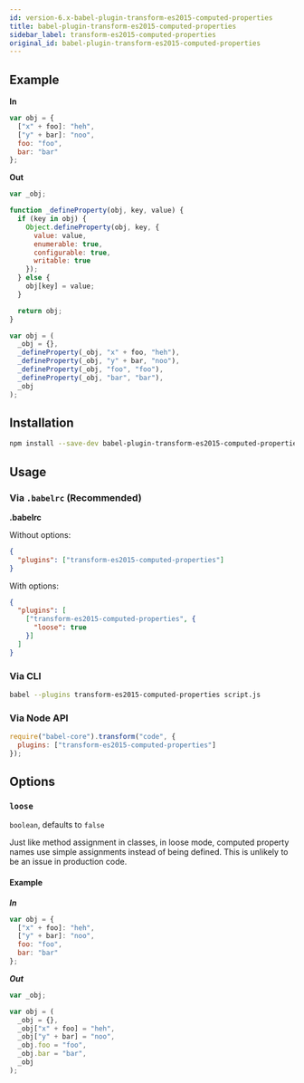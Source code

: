 ```yaml
---
id: version-6.x-babel-plugin-transform-es2015-computed-properties
title: babel-plugin-transform-es2015-computed-properties
sidebar_label: transform-es2015-computed-properties
original_id: babel-plugin-transform-es2015-computed-properties
---
```


## Example

**In**

```js
var obj = {
  ["x" + foo]: "heh",
  ["y" + bar]: "noo",
  foo: "foo",
  bar: "bar"
};
```

**Out**

```js
var _obj;

function _defineProperty(obj, key, value) {
  if (key in obj) {
    Object.defineProperty(obj, key, {
      value: value,
      enumerable: true,
      configurable: true,
      writable: true
    });
  } else {
    obj[key] = value;
  }

  return obj;
}

var obj = (
  _obj = {},
  _defineProperty(_obj, "x" + foo, "heh"),
  _defineProperty(_obj, "y" + bar, "noo"),
  _defineProperty(_obj, "foo", "foo"),
  _defineProperty(_obj, "bar", "bar"),
  _obj
);
```

## Installation

```sh
npm install --save-dev babel-plugin-transform-es2015-computed-properties
```

## Usage

### Via `.babelrc` (Recommended)

**.babelrc**

Without options:

```json
{
  "plugins": ["transform-es2015-computed-properties"]
}
```

With options:

```json
{
  "plugins": [
    ["transform-es2015-computed-properties", {
      "loose": true
    }]
  ]
}
```

### Via CLI

```sh
babel --plugins transform-es2015-computed-properties script.js
```

### Via Node API

```javascript
require("babel-core").transform("code", {
  plugins: ["transform-es2015-computed-properties"]
});
```

## Options

### `loose`

`boolean`, defaults to `false`

Just like method assignment in classes, in loose mode, computed property names
use simple assignments instead of being defined. This is unlikely to be an issue
in production code.

#### Example

***In***

```js
var obj = {
  ["x" + foo]: "heh",
  ["y" + bar]: "noo",
  foo: "foo",
  bar: "bar"
};
```

***Out***

```js
var _obj;

var obj = (
  _obj = {},
  _obj["x" + foo] = "heh",
  _obj["y" + bar] = "noo",
  _obj.foo = "foo",
  _obj.bar = "bar",
  _obj
);
```

